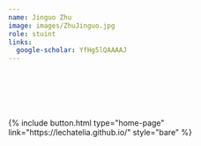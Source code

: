 ```yaml
---
name: Jinguo Zhu
image: images/ZhuJinguo.jpg
role: stuint
links:
  google-scholar: YfHg5lQAAAAJ
---
```


<div style="margin-top: 100px">
  {% include button.html type="home-page" link="https://lechatelia.github.io/" style="bare" %}
</div>